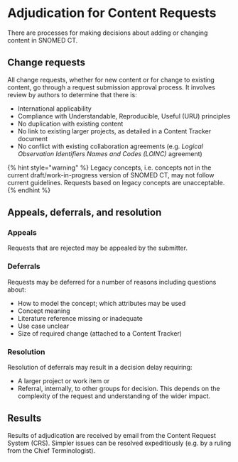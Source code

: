 # Adjudication for Content Requests

There are processes for making decisions about adding or changing content in SNOMED CT.

## Change requests

All change requests, whether for new content or for change to existing content, go through a request submission approval process. It involves review by authors to determine that there is:

* International applicability
* Compliance with Understandable, Reproducible, Useful (URU) principles
* No duplication with existing content
* No link to existing larger projects, as detailed in a Content Tracker document
* No conflict with existing collaboration agreements (e.g. _Logical Observation Identifiers Names and Codes (LOINC)_ agreement)

{% hint style="warning" %}
Legacy concepts, i.e. concepts not in the current draft/work-in-progress version of SNOMED CT, may not follow current guidelines. Requests based on legacy concepts are unacceptable.
{% endhint %}

## Appeals, deferrals, and resolution

### Appeals

Requests that are rejected may be appealed by the submitter.

### Deferrals

Requests may be deferred for a number of reasons including questions about:

* How to model the concept; which attributes may be used
* Concept meaning
* Literature reference missing or inadequate
* Use case unclear
* Size of required change (attached to a Content Tracker)

### Resolution

Resolution of deferrals may result in a decision delay requiring:

* A larger project or work item or
* Referral, internally, to other groups for decision. This depends on the complexity of the request and understanding of the wider impact.

## Results

Results of adjudication are received by email from the Content Request System (CRS). Simpler issues can be resolved expeditiously (e.g. by a ruling from the Chief Terminologist).
